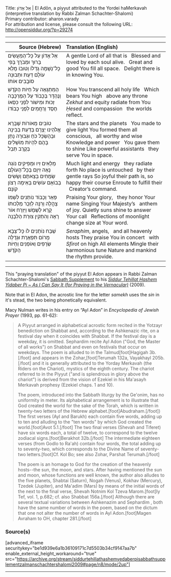 <html>
<head></head>
<body>
Title: אֵל אָדוֹן | El Adōn, a piyyut attributed to the Yordei haMerkavah (interpretive translation by Rabbi Zalman Schachter-Shalomi)<br />
Primary contributor: aharon.varady<br />
For attribution and license, please consult the following URL: <a href="http://opensiddur.org/?p=29274">http://opensiddur.org/?p=29274</a>
<p />
<hr />

<table style="margin-left: auto;margin-right: auto;" class="draggable">
<thead><tr><th id="x" style="text-align: right;">Source (Hebrew)</th><th style="text-align: left;">Translation (English)</th></tr></thead>
<tbody>
<tr><td style="vertical-align:top;">
<div class="liturgy"><span lang="he">
<span class="acrostic">אֵ</span>ל אָדוֹן עַל כָּל־הַמַּעֲשִׂים 
<span class="acrostic">בָּ</span>רוּךְ וּמְבֹרָךְ בְּפִי כָל־נְשָׁמָה
<span class="acrostic">גָּ</span>דְלוֹ וְטוּבוֹ מָלֵא עוֹלָם 
<span class="acrostic">דַּ</span>עַת וּתְבוּנָה סוֹבֲבִים אוֹתוֹ
</span></div></td>
 
<td style="vertical-align:top;">
<div class="english">
A gentle Lord of all that is <span class="acrostic">&nbsp;</span>
Blessed and loved by each soul alive. <span class="acrostic">&nbsp;</span>
Great and good You fill all space. <span class="acrostic">&nbsp;</span>
Delight there is in knowing You. <span class="acrostic">&nbsp;</span>
</div></td></tr>


<tr><td style="vertical-align:top;">
<div class="liturgy"><span lang="he">
<span class="acrostic">הַ</span>מִּתְגָּאֶה עַל חַיּוֹת הַקֹּדֶשׁ 
<span class="acrostic">וְ</span>נֶהְדָּר בְּכָבוֹד 
עַל הַמֶּרְכָּבָה
<span class="acrostic">זְ</span>כוּת וּמִישׁוֹר לִפְנֵי כִסְאוֹ 
<span class="acrostic">חֶ</span>סֶד וְרַחֲמִים 
לִפְנֵי כְבוֹדוֹ
</span></div></td>
 
<td style="vertical-align:top;">
<div class="english">
How You transcend all holy life <span class="acrostic">&nbsp;</span>
Which bears You high <span class="acrostic">&nbsp;</span>
above any throne
<em>Zekhut</em> and equity radiate from You <span class="acrostic">&nbsp;</span>
<em>Ḥesed</em> and compassion <span class="acrostic">&nbsp;</span>
the worlds reflect.
</div></td></tr>


<tr><td style="vertical-align:top;">
<div class="liturgy"><span lang="he">
<span class="acrostic">ט</span>וֹבִים מְאוֹרוֹת 
שֶׁבָּרָא אֱלֹהֵינוּ 
<span class="acrostic">יְ</span>צָרָם בְּדַעַת 
בְּבִינָה וּבְהַשְׂכֵּל
<span class="acrostic">כֹּ</span>חַ וּגְבוּרָה 
נָתַן בָּהֶם 
<span class="acrostic">לִ</span>הְיוֹת מוֹשְׁלִים 
בְּקֶרֶב תֵּבֵל
</span></div></td>
 
<td style="vertical-align:top;">
<div class="english">
The stars and the planets <span class="acrostic">&nbsp;</span>
You made to give light 
You formed them all conscious, <span class="acrostic">&nbsp;</span>
all worthy and wise
Knowledge and power <span class="acrostic">&nbsp;</span>
You gave them to shine 
Like powerful assistants <span class="acrostic">&nbsp;</span>
they serve You in space.
</div></td></tr>


<tr><td style="vertical-align:top;">
<div class="liturgy"><span lang="he">
<span class="acrostic">מְ</span>לֵאִים זִיו 
וּמְפִיקִים נוֹגַהּ 
<span class="acrostic">נָ</span>אֶה זִיוָם 
בְּכָל־הָעוֹלָם
שְׂמֵחִים בְּצֵאתָם 
וְשָׂשִׂים בְּבוֹאָם 
<span class="acrostic">ע</span>וֹשִׂים בְּאֵימָה 
רְצוֹן קוֹנָם
</span></div></td>
 
<td style="vertical-align:top;">
<div class="english">
Much light and energy <span class="acrostic">&nbsp;</span>
they radiate forth
No place is untouched <span class="acrostic">&nbsp;</span>
by their gentle rays
So joyful their path is, 
so happy their course
Enroute to fulfill their <span class="acrostic">&nbsp;</span>
Creator’s command.
</div></td></tr>


<tr><td style="vertical-align:top;">
<div class="liturgy"><span lang="he">
<span class="acrostic">פְּ</span>אֵר וְכָבוֹד 
נוֹתְנִים לִשְׁמוֹ 
<span class="acrostic">צָ</span>הֳלָה וְרִנָּה 
לְזֵכֶר מַלְכוּתוֹ
<span class="acrostic">קָ</span>רָא לַשֶּׁמֶשׁ וַיִּזְרַח אוֹר 
<span class="acrostic">רָ</span>אָה וְהִתְקִין 
צוּרַת הַלְּבָנָה
</span></div></td>
 
<td style="vertical-align:top;">
<div class="english">
Praising Your glory, <span class="acrostic">&nbsp;</span>
they honor Your name 
Singing Your Majesty’s <span class="acrostic">&nbsp;</span>
anthem of joy.
Quietly suns shine to answer Your call <span class="acrostic">&nbsp;</span>
Reflections of moonlight <span class="acrostic">&nbsp;</span>
change size at Your word.
</div></td></tr>


<tr><td style="vertical-align:top;">
<div class="liturgy"><span lang="he">
<span class="acrostic">שֶׁ</span>בַח נוֹתְנִים לוֹ 
כָּל־צְבָא מָרוֹם 
<span class="acrostic">תִּ</span>פְאֶרֶת וּגְדֻלָּה 
שְׂרָפִים וְאוֹפַנִּים 
וְחַיּוֹת הַקֹּדֶשׁ
</span></div></td>
 
<td style="vertical-align:top;">
<div class="english">
<em>Seraphim</em>, angels, <span class="acrostic">&nbsp;</span>
and all heavenly hosts 
They praise You in concert <span class="acrostic">&nbsp;</span>
with <em>Sfirot</em> on high
All elements Mingle 
their harmonious tune 
Nature and mankind the rhythm provide.
</div></td></tr>
</tbody></table>

<hr />

This "praying translation" of the piyyut El Adon appears in Rabbi Zalman Schachter-Shalomi's <a href="http://opensiddur.org/?p=29177">Sabbath Supplement</a> to his <em><a href="http://opensiddur.org/?p=177">Siddur Tehillat Hashem Yidaber Pi ~ As I Can Say It (for Praying in the Vernacular)</a></em> (2009).

Note that in El Adon, the acrostic line for the letter <em>samekh</em> uses the <em>sin</em> in it's stead, the two being phonetically equivalent.

Macy Nulman writes in his entry on “Ayl Adon” in <em>Encyclopedia of Jewish Prayer</em> (1993, pp. 61-62):

<blockquote>A Piyyut arranged in alphabetical acrostic form recited in the Yotzayr benediction on Shabbat and, according to the Ashkenazic rite, on a festival day when it coincides with Shabbat. If the festival day is a weekday, it is omitted. Sephardim recite Ayl Adon ("God, the Master of all works") on Shabbat and even on festivals that occur on weekdays. The poem is alluded to in the Talmud[foot]Hagigah 3b.[/foot] and appears in the Zohar,[foot]Terumah 132a, Vayakhayl 205b.[/foot] and it is generally attributed to the Yorday Merkavah (the Riders on the Chariot), mystics of the eighth century. The chariot referred to in the Piyyut ("and is splendrous in glory above the chariot") is derived from the vision of Ezekiel in his Ma'asayh Merkavah prophesy (Ezekiel chaps. 1 and 10).

The poem, introduced into the Sabbath liturgy by the Ge'onim, has no uniformity in meter. Its alphabetical arrangement is to illustrate that God created the world for the sake of the Torah, which is written in twenty-two letters of the Hebrew alphabet.[foot]Abudraham.[/foot]) The first verses (Ayl and Barukh) each contain five words, adding up to ten and alluding to the "ten words" by which God created the world.[foot]Avot 5.1.[/foot] The two final verses (Shevah and Tiferet) have six words each, a total of twelve, to correspond to the twelve zodiacal signs.[foot]Berakhot 32b.[/foot] The intermediate eighteen verses (from Godlo to Ra'ah) contain four words, the total adding up to seventy-two, which corresponds to the Divine Name of seventy-two letters.[foot]Cf. Kol Bo; see also Zohar, Parshat Terumah.[/foot]

The poem is an homage to God for the creation of the heavenly hosts--the sun, the moon, and stars. After having mentioned the sun and moon, whose functions are well known, the author also alludes to the five planets, Shabtai (Saturn), Nogah (Venus), Kokhav (Mercury), Tzedek (Jupiter), and Ma'adim (Mars) by means of the initial words of the next to the final verse, Shevah Notnim Kol Tzeva Marom.[foot]Iy Tef, vol. 1, p.682; cf. also Shabbat 156a.[/foot] Although there are several textual variations between Ashkenazim and Sephardim , both have the same number of words in the poem, based on the dictum that one not alter the number of words in Ayl Adon.[foot]Magen Avraham to OH, chapter 281.[/foot]</blockquote>

<h3>Source(s)</h3>

[advanced_iframe securitykey="be1d939e6a1b36109171c7d5503b34cf9147aa7b" enable_external_height_workaround="true" src="https://archive.org/stream/siddurtehillathashemyedaberpisabbathsupplementzalmanschachtershalomi2009#page/n8/mode/2up"]

<hr />

&nbsp;
</body>
</html>